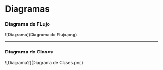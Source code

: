 # Diagramas 

### Diagrama de FLujo

![Diagrama](Diagrama de Flujo.png)

---

### Diagrama de Clases

![Diagrama2](Diagrama de Clases.png)